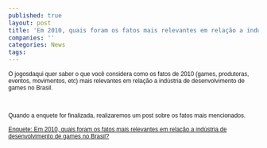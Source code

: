 ```yaml
---
published: true
layout: post
title: 'Em 2010, quais foram os fatos mais relevantes em relação a indústria de desenvolvimento de games no Brasil?'
companies: ''
categories: News
tags: 
---
```


<p style="margin: 0.0px 0.0px 0.0px 0.0px; font: 12.0px Helvetica;">O jogosdaqui quer saber o que voc&#234; considera como os fatos de 2010 (games, produtoras, eventos, movimentos, etc) mais relevantes em rela&#231;&#227;o a ind&#250;stria de desenvolvimento de games no Brasil.
<p style="margin: 0.0px 0.0px 0.0px 0.0px; font: 12.0px Helvetica; min-height: 14.0px;"> 
<p style="margin: 0.0px 0.0px 0.0px 0.0px; font: 12.0px Helvetica; min-height: 14.0px;">
<p style="margin: 0.0px 0.0px 0.0px 0.0px; font: 12.0px Helvetica; min-height: 14.0px;"> 
<p style="margin: 0.0px 0.0px 0.0px 0.0px; font: 12.0px Helvetica;">Quando a enquete for finalizada, realizaremos um post sobre os fatos mais mencionados.
<p style="margin: 0.0px 0.0px 0.0px 0.0px; font: 12.0px Helvetica; min-height: 14.0px;"> 
<p style="margin: 0.0px 0.0px 0.0px 0.0px; font: 12.0px Helvetica;"><a href="http://goo.gl/bvomm" target="_blank">Enquete: Em 2010, quais foram os fatos mais relevantes em rela&#231;&#227;o a ind&#250;stria de desenvolvimento de games no Brasil?</a>


